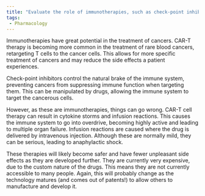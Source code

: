 ```yaml
---
title: "Evaluate the role of immunotherapies, such as check-point inhibitors and CAR-T therapy, in the treatment of cancer."
tags:
 - Pharmacology
---
```

Immunotherapies have great potential in the treatment of cancers. CAR-T therapy is becoming more common in the treatment of rare blood cancers, retargeting T cells to the cancer cells. This allows for more specific treatment of cancers and may reduce the side effects a patient experiences. 

Check-point inhibitors control the natural brake of the immune system, preventing cancers from suppressing immune function when targeting them. This can be manipulated by drugs, allowing the immune system to target the cancerous cells. 

However, as these are immunotherapies, things can go wrong. CAR-T cell therapy can result in cytokine storms and infusion reactions. This causes the immune system to go into overdrive, becoming highly active and leading to multiple organ failure. Infusion reactions are caused where the drug is delivered by intravenous injection. Although these are normally mild, they can be serious, leading to anaphylactic shock. 

These therapies will likely become safer and have fewer unpleasant side effects as they are developed further. They are currently very expensive, due to the custom nature of the drugs. This means they are not currently accessible to many people. Again, this will probably change as the technology matures (and comes out of patents!) to allow others to manufacture and develop it. 
